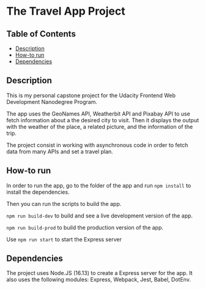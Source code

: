 # The Travel App Project

## Table of Contents

* [Description](#description)
* [How-to run](#how-to-run)
* [Dependencies](#dependencies)

## Description

This is my personal capstone project for the Udacity Frontend Web Development Nanodegree Program.

The app uses the GeoNames API, Weatherbit API and Pixabay API to use fetch information about a the desired city to visit. Then it displays the output with the weather of the place, a related picture, and the information of the trip.

The project consist in working with asynchronous code in order to fetch data from many APIs and set a travel plan.

## How-to run

In order to run the app, go to the folder of the app and run `npm install` to install the dependencies.

Then you can run the scripts to build the app. 

`npm run build-dev` to build and see a live development version of the app.

`npm run build-prod` to build the production version of the app.

Use `npm run start` to start the Express server

## Dependencies

The project uses Node.JS (16.13) to create a Express server for the app. It also uses the following modules: Express, Webpack, Jest, Babel, DotEnv.